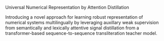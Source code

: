 Universal Numerical Representation by Attention Distillation

Introducing a novel approach for learning robust representation of numerical systems multilingually by leveraging auxillary weak supervision from semantically and lexically attentive signal distillation from a transformer-based sequence-to-sequence transliteration teacher model.
